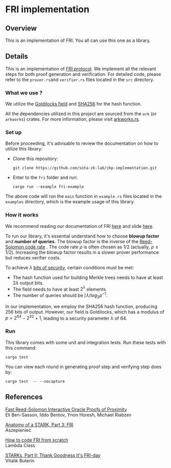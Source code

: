 # FRI implementation

## Overview
This is an implementation of FRI. You all can use this one as a library.

## Details
This is an implementation of [FRI protocol](https://eccc.weizmann.ac.il/report/2017/134/).
We implement all the relevant steps for both proof generation and verification.
For detailed code, please refer to the `prover.rs`and `verifier.rs` files located in the `src`
directory.

### What we use ?
We utilize the [Goldilocks field](https://xn--2-umb.com/22/goldilocks/)
and [SHA256](https://en.wikipedia.org/wiki/SHA-2) for the hash function.

All the dependencies utilized in this project are sourced from the `ark` (or `arkworks`) 
crates. For more information, please visit [arkworks.rs](https://arkworks.rs/).


### Set up

Before proceeding, it's advisable to review the documentation on how to utilize this library:

- Clone this repository:
    ```
    git clone https://github.com/sota-zk-lab/zkp-implementation.git
    ```
- Enter to the `fri` folder and run:
    ```
    cargo run --example fri-example   
    ```
The above code will run the `main` function in `example.rs` files located in the `examples`
directory, which is the example usage of this library.

### How it works

We recommend reading our documentation of FRI 
[here](https://github.com/sota-zk-labs/zkp-documents/blob/main/docs/fri.md) and slide 
[here](https://github.com/sota-zk-labs/zkp-documents/blob/main/presentations/fri_implementation.pptx).

To run our library, it's essential understand how to choose **blowup factor** and **number of queries**.
The blowup factor is the inverse of the 
[Reed-Solomon code rate](https://en.wikipedia.org/wiki/Reed%E2%80%93Solomon_error_correction#Constructions_(encoding))
. The code rate $\rho$ is often chosen as $1/2$ (actually, $\rho \le 1/2$). Increasing the blowup factor 
results in a slower prover performance but reduces verifier costs.

To achieve $\lambda$ [bits of security](https://en.wikipedia.org/wiki/Security_level),
certain conditions must be met:
- The hash function used for building Merkle trees needs to have at least $2\lambda$ output bits. 
- The field needs to have at least $2^{\lambda}$ elements
- The number of queries should be $\lceil \lambda / log_2\rho^{-1}$.

In our implementation, we employ the SHA256 hash function, producing 256 bits of output. However, our 
field is Goldilocks, which has a modulus of $p = 2^{64} - 2^{32} + 1$, leading to a security
parameter $\lambda$ of 64.

### Run

This library comes with some unit and integration tests. Run these tests with this command:
```
cargo test
```

You can view each round in generating proof step and verifying step does by:
```
cargo test  -- --nocapture
```

## References
[Fast Reed-Solomon Interactive Oracle Proofs of Proximity](https://eccc.weizmann.ac.il/report/2017/134/)<br/>
Eli Ben-Sasson, Iddo Bentov, Ynon Horesh, Michael Riabzev

[Anatomy of a STARK, Part 3: FRI](https://aszepieniec.github.io/stark-anatomy/fri)<br/>
Aszepieniec

[How to code FRI from scratch](https://blog.lambdaclass.com/how-to-code-fri-from-scratch/) <br/>
Lambda Class

[STARKs, Part II: Thank Goodness It's FRI-day](https://vitalik.eth.limo/general/2017/11/22/starks_part_2.html)<br/>
Vitalik Buterin









